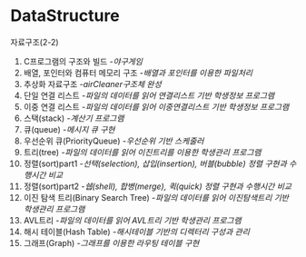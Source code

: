 # DataStructure
자료구조(2-2)

1. C프로그램의 구조와 빌드 -_야구게임_
2. 배열, 포인터와 컴퓨터 메모리 구조 -_배열과 포인터를 이용한 파일처리_
3. 추상화 자료구조 -_airCleaner구조체 완성_
4. 단일 연결 리스트 -_파일의 데이터를 읽어 연결리스트 기반 학생정보 프로그램_
5. 이중 연결 리스트 -_파일의 데이터를 읽어 이중연결리스트 기반 학생정보 프로그램_
6. 스택(stack) -_계산기 프로그램_
7. 큐(queue) -_메시지 큐 구현_
8. 우선순위 큐(PriorityQueue) -_우선순위 기반 스케줄러_
9. 트리(tree) -_파일의 데이터를 읽어 이진트리를 이용한 학생관리 프로그램_
10. 정렬(sort)part1 -_선택(selection), 삽입(insertion), 버블(bubble) 정렬 구현과 수행시간 비교_
11. 정렬(sort)part2 -_쉡(shell), 합병(merge), 퀵(quick) 정렬 구현과 수행시간 비교_
12. 이진 탐색 트리(Binary Search Tree) -_파일의 데이터를 읽어 이진탐색트리 기반 학생관리 프로그램_ 
13. AVL트리 -_파일의 데이터를 읽어 AVL트리 기반 학생관리 프로그램_
14. 해시 테이블(Hash Table) -_해시테이블 기반의 디렉터리 구성과 관리_
15. 그래프(Graph) -_그래프를 이용한 라우팅 테이블 구현_
